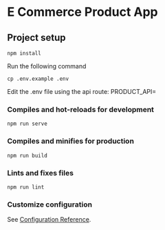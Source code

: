 # E Commerce Product App

## Project setup
```
npm install
```
Run the following command
```
cp .env.example .env

```
Edit the .env file using the api route:
PRODUCT_API=<YOUR API ROUTE>
### Compiles and hot-reloads for development
```
npm run serve
```

### Compiles and minifies for production
```
npm run build
```

### Lints and fixes files
```
npm run lint
```

### Customize configuration
See [Configuration Reference](https://cli.vuejs.org/config/).
